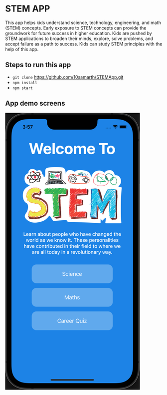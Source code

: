 # STEM APP

This app helps kids understand science, technology, engineering, and math (STEM) concepts.
Early exposure to STEM concepts can provide the groundwork for future success in higher education.
Kids are pushed by STEM applications to broaden their minds, explore, solve problems, and accept failure as a path to success. Kids can study STEM principles with the help of this app. 

## Steps to run this app

 - `git clone` https://github.com/10samarth/STEMApp.git
 - `npm install`
 - `npm start`

## App demo screens
![enter image description here](https://raw.githubusercontent.com/10samarth/STEMApp/master/Demo/Screen%20Shot%202022-08-07%20at%2015.57.08.png?token=GHSAT0AAAAAABWDIFXOG2IDSBGKXPKOCOK6YXQMYTQ)
